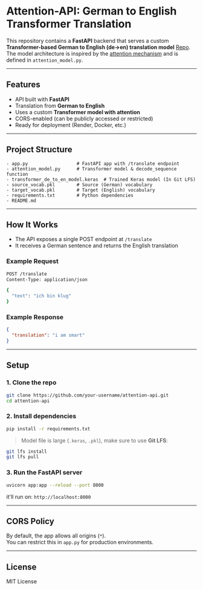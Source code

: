 # Attention-API: German to English Transformer Translation

This repository contains a **FastAPI** backend that serves a custom **Transformer-based German to English (de→en) translation model** [Repo](https://github.com/kozuedoingregression/attention-is-all-you-need).  
The model architecture is inspired by the [attention mechanism](https://arxiv.org/pdf/1706.03762) and is defined in `attention_model.py`.

---

## Features

- API built with **FastAPI**
- Translation from **German to English**
- Uses a custom **Transformer model with attention**
- CORS-enabled (can be publicly accessed or restricted)
- Ready for deployment (Render, Docker, etc.)

---

## Project Structure

```
- app.py                  # FastAPI app with /translate endpoint
- attention_model.py      # Transformer model & decode_sequence function
- transformer_de_to_en_model.keras  # Trained Keras model (In Git LFS)
- source_vocab.pkl        # Source (German) vocabulary
- target_vocab.pkl        # Target (English) vocabulary
- requirements.txt        # Python dependencies
- README.md
```

---

## How It Works

- The API exposes a single POST endpoint at `/translate`
- It receives a German sentence and returns the English translation

### Example Request

```bash
POST /translate
Content-Type: application/json

{
  "text": "ich bin klug"
}
```

### Example Response

```json
{
  "translation": "i am smart"
}
```

---

## Setup

### 1. Clone the repo

```bash
git clone https://github.com/your-username/attention-api.git
cd attention-api
```

### 2. Install dependencies

```bash
pip install -r requirements.txt
```

> Model file is large (`.keras`, `.pkl`), make sure to use **Git LFS**:

```bash
git lfs install
git lfs pull
```

### 3. Run the FastAPI server

```bash
uvicorn app:app --reload --port 8000
```

it'll run on: `http://localhost:8000`

---

## CORS Policy

By default, the app allows all origins (`*`).  
You can restrict this in `app.py` for production environments.

---

## License

MIT License

